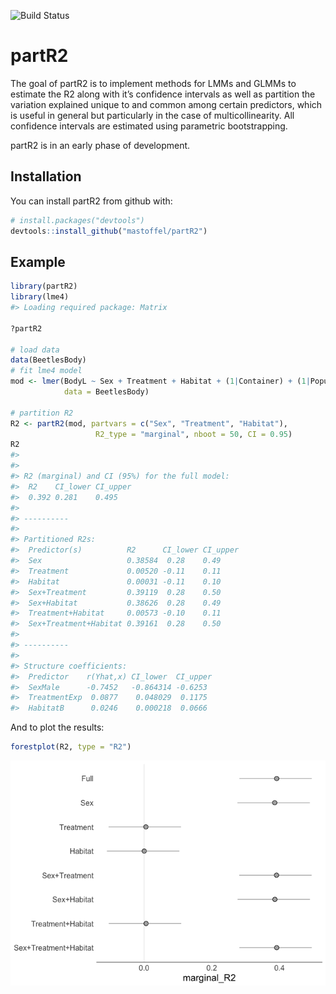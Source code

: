
![Build
Status](https://travis-ci.org/mastoffel/partR2.svg?branch=master)
<!-- README.md is generated from README.Rmd. Please edit that file -->

# partR2

The goal of partR2 is to implement methods for LMMs and GLMMs to
estimate the R2 along with it’s confidence intervals as well as
partition the variation explained unique to and common among certain
predictors, which is useful in general but particularly in the case of
multicollinearity. All confidence intervals are estimated using
parametric bootstrapping.

partR2 is in an early phase of development.

## Installation

You can install partR2 from github with:

``` r
# install.packages("devtools")
devtools::install_github("mastoffel/partR2")
```

## Example

``` r
library(partR2)
library(lme4)
#> Loading required package: Matrix

?partR2

# load data
data(BeetlesBody)
# fit lme4 model
mod <- lmer(BodyL ~ Sex + Treatment + Habitat + (1|Container) + (1|Population),
            data = BeetlesBody)

# partition R2
R2 <- partR2(mod, partvars = c("Sex", "Treatment", "Habitat"), 
                   R2_type = "marginal", nboot = 50, CI = 0.95)
R2
#> 
#> 
#> R2 (marginal) and CI (95%) for the full model: 
#>  R2    CI_lower CI_upper
#>  0.392 0.281    0.495   
#> 
#> ----------
#> 
#> Partitioned R2s:
#>  Predictor(s)          R2      CI_lower CI_upper
#>  Sex                   0.38584  0.28    0.49    
#>  Treatment             0.00520 -0.11    0.11    
#>  Habitat               0.00031 -0.11    0.10    
#>  Sex+Treatment         0.39119  0.28    0.50    
#>  Sex+Habitat           0.38626  0.28    0.49    
#>  Treatment+Habitat     0.00573 -0.10    0.11    
#>  Sex+Treatment+Habitat 0.39161  0.28    0.50    
#> 
#> ----------
#> 
#> Structure coefficients:
#>  Predictor    r(Yhat,x) CI_lower  CI_upper
#>  SexMale      -0.7452   -0.864314 -0.6253 
#>  TreatmentExp  0.0877    0.048029  0.1175 
#>  HabitatB      0.0246    0.000218  0.0666
```

And to plot the results:

``` r
forestplot(R2, type = "R2")
```

![](README-plot-1.png)<!-- -->
